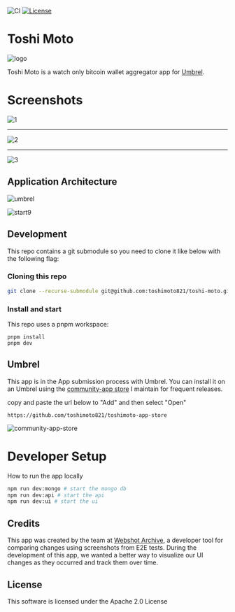 ![CI](https://github.com/toshimoto821/toshi-moto/actions/workflows/main.yml/badge.svg)
[![License](https://img.shields.io/badge/license-Apache%202.0-blue.svg)](LICENSE)

# Toshi Moto

![logo](./docs/assets/toshi-256.svg)

Toshi Moto is a watch only bitcoin wallet aggregator app for [Umbrel](https://umbrel.com/).

# Screenshots

![1](./docs/assets/banner1.png)

---

![2](./docs/assets/banner2.png)

---

![3](./docs/assets/banner3.png)

## Application Architecture

![umbrel](./docs/assets/architecture.png?bust=2)

![start9](./docs/assets/toshimoto-start9-diagram.png)

## Development

This repo contains a git submodule so you need to clone it like below with the following flag:

### Cloning this repo

```bash
git clone --recurse-submodule git@github.com:toshimoto821/toshi-moto.git
```

### Install and start

This repo uses a pnpm workspace:

```
pnpm install
pnpm dev
```

## Umbrel

This app is in the App submission process with Umbrel. You can install it on an Umbrel using the [community-app store](https://github.com/toshimoto821/toshimoto-app-store) I maintain for frequent releases.

copy and paste the url below to "Add" and then select "Open"

```text
https://github.com/toshimoto821/toshimoto-app-store
```

![community-app-store](./docs/assets/community-app-store.png)

# Developer Setup

How to run the app locally

```bash
npm run dev:mongo # start the mongo db
npm run dev:api # start the api
npm run dev:ui # start the ui
```

## Credits

This app was created by the team at [Webshot Archive](https://www.webshotarchive.com/?utm_source=github.com&utm_medium=referral&utm_campaign=open-source), a developer tool for comparing changes using screenshots from E2E tests. During the development of this app, we wanted a better way to visualize our UI changes as they occurred and track them over time.

## License

This software is licensed under the Apache 2.0 License
